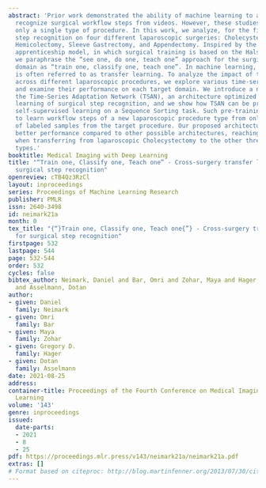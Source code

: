 ```yaml
---
abstract: 'Prior work demonstrated the ability of machine learning to automatically
  recognize surgical workflow steps from videos. However, these studies focused on
  only a single type of procedure. In this work, we analyze, for the first time, surgical
  step recognition on four different laparoscopic surgeries: Cholecystectomy, Right
  Hemicolectomy, Sleeve Gastrectomy, and Appendectomy. Inspired by the traditional
  apprenticeship model, in which surgical training is based on the Halstedian method,
  we paraphrase the “see one, do one, teach one” approach for the surgical intelligence
  domain as “train one, classify one, teach one”. In machine learning, this approach
  is often referred to as transfer learning. To analyze the impact of transfer learning
  across different laparoscopic procedures, we explore various time-series architectures
  and examine their performance on each target domain. We introduce a new architecture,
  the Time-Series Adaptation Network (TSAN), an architecture optimized for transfer
  learning of surgical step recognition, and we show how TSAN can be pre-trained using
  self-supervised learning on a Sequence Sorting task. Such pre-training enables TSAN
  to learn workflow steps of a new laparoscopic procedure type from only a small number
  of labeled samples from the target procedure. Our proposed architecture leads to
  better performance compared to other possible architectures, reaching over 90% accuracy
  when transferring from laparoscopic Cholecystectomy to the other three procedure
  types.'
booktitle: Medical Imaging with Deep Learning
title: "“Train one, Classify one, Teach one” - Cross-surgery transfer learning for
  surgical step recognition"
openreview: cTB4Qz3RzCl
layout: inproceedings
series: Proceedings of Machine Learning Research
publisher: PMLR
issn: 2640-3498
id: neimark21a
month: 0
tex_title: "{“}Train one, Classify one, Teach one{”} - Cross-surgery transfer learning
  for surgical step recognition"
firstpage: 532
lastpage: 544
page: 532-544
order: 532
cycles: false
bibtex_author: Neimark, Daniel and Bar, Omri and Zohar, Maya and Hager, Gregory D.
  and Asselmann, Dotan
author:
- given: Daniel
  family: Neimark
- given: Omri
  family: Bar
- given: Maya
  family: Zohar
- given: Gregory D.
  family: Hager
- given: Dotan
  family: Asselmann
date: 2021-08-25
address:
container-title: Proceedings of the Fourth Conference on Medical Imaging with Deep
  Learning
volume: '143'
genre: inproceedings
issued:
  date-parts:
  - 2021
  - 8
  - 25
pdf: https://proceedings.mlr.press/v143/neimark21a/neimark21a.pdf
extras: []
# Format based on citeproc: http://blog.martinfenner.org/2013/07/30/citeproc-yaml-for-bibliographies/
---
```

